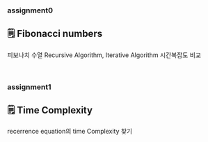 ### assignment0

## 🗒️ Fibonacci numbers

피보나치 수열 Recursive Algorithm, Iterative Algorithm 시간복잡도 비교

<br/>

### assignment1

## 🗒️ Time Complexity

recerrence equation의 time Complexity 찾기
